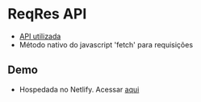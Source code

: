 # ReqRes API

- [API utilizada](https://reqres.in/)
- Método nativo do javascript 'fetch' para requisições

## Demo

- Hospedada no Netlify. Acessar [aqui](https://wizardly-noyce-69eb8c.netlify.app/)
